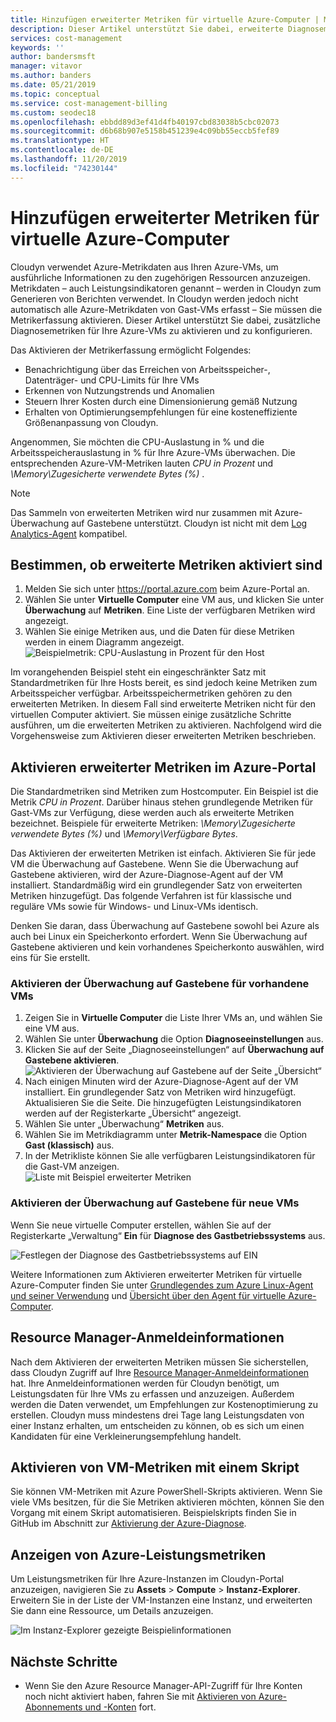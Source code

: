 ```yaml
---
title: Hinzufügen erweiterter Metriken für virtuelle Azure-Computer | Microsoft-Dokumentation
description: Dieser Artikel unterstützt Sie dabei, erweiterte Diagnosemetriken für Ihre Azure-VMs zu aktivieren und zu konfigurieren.
services: cost-management
keywords: ''
author: bandersmsft
manager: vitavor
ms.author: banders
ms.date: 05/21/2019
ms.topic: conceptual
ms.service: cost-management-billing
ms.custom: seodec18
ms.openlocfilehash: ebbdd89d3ef41d4fb40197cbd83038b5cbc02073
ms.sourcegitcommit: d6b68b907e5158b451239e4c09bb55eccb5fef89
ms.translationtype: HT
ms.contentlocale: de-DE
ms.lasthandoff: 11/20/2019
ms.locfileid: "74230144"
---
```

# <a name="add-extended-metrics-for-azure-virtual-machines"></a>Hinzufügen erweiterter Metriken für virtuelle Azure-Computer

Cloudyn verwendet Azure-Metrikdaten aus Ihren Azure-VMs, um ausführliche Informationen zu den zugehörigen Ressourcen anzuzeigen. Metrikdaten – auch Leistungsindikatoren genannt – werden in Cloudyn zum Generieren von Berichten verwendet. In Cloudyn werden jedoch nicht automatisch alle Azure-Metrikdaten von Gast-VMs erfasst – Sie müssen die Metrikerfassung aktivieren. Dieser Artikel unterstützt Sie dabei, zusätzliche Diagnosemetriken für Ihre Azure-VMs zu aktivieren und zu konfigurieren.

Das Aktivieren der Metrikerfassung ermöglicht Folgendes:

- Benachrichtigung über das Erreichen von Arbeitsspeicher-, Datenträger- und CPU-Limits für Ihre VMs
- Erkennen von Nutzungstrends und Anomalien
- Steuern Ihrer Kosten durch eine Dimensionierung gemäß Nutzung
- Erhalten von Optimierungsempfehlungen für eine kosteneffiziente Größenanpassung von Cloudyn.

Angenommen, Sie möchten die CPU-Auslastung in % und die Arbeitsspeicherauslastung in % für Ihre Azure-VMs überwachen. Die entsprechenden Azure-VM-Metriken lauten _CPU in Prozent_ und _\Memory\Zugesicherte verwendete Bytes (\%)_ .

> [!NOTE]
> Das Sammeln von erweiterten Metriken wird nur zusammen mit Azure-Überwachung auf Gastebene unterstützt. Cloudyn ist nicht mit dem [Log Analytics-Agent](../azure-monitor/platform/agents-overview.md) kompatibel. 

## <a name="determine-whether-extended-metrics-are-enabled"></a>Bestimmen, ob erweiterte Metriken aktiviert sind

1. Melden Sie sich unter https://portal.azure.com beim Azure-Portal an.
2. Wählen Sie unter **Virtuelle Computer** eine VM aus, und klicken Sie unter **Überwachung** auf **Metriken**. Eine Liste der verfügbaren Metriken wird angezeigt.
3. Wählen Sie einige Metriken aus, und die Daten für diese Metriken werden in einem Diagramm angezeigt.  
    ![Beispielmetrik: CPU-Auslastung in Prozent für den Host](./media/azure-vm-extended-metrics/metric01.png)

Im vorangehenden Beispiel steht ein eingeschränkter Satz mit Standardmetriken für Ihre Hosts bereit, es sind jedoch keine Metriken zum Arbeitsspeicher verfügbar. Arbeitsspeichermetriken gehören zu den erweiterten Metriken. In diesem Fall sind erweiterte Metriken nicht für den virtuellen Computer aktiviert. Sie müssen einige zusätzliche Schritte ausführen, um die erweiterten Metriken zu aktivieren. Nachfolgend wird die Vorgehensweise zum Aktivieren dieser erweiterten Metriken beschrieben.

## <a name="enable-extended-metrics-in-the-azure-portal"></a>Aktivieren erweiterter Metriken im Azure-Portal

Die Standardmetriken sind Metriken zum Hostcomputer. Ein Beispiel ist die Metrik _CPU in Prozent_. Darüber hinaus stehen grundlegende Metriken für Gast-VMs zur Verfügung, diese werden auch als erweiterte Metriken bezeichnet. Beispiele für erweiterte Metriken: _\Memory\Zugesicherte verwendete Bytes (\%)_ und _\Memory\Verfügbare Bytes_.

Das Aktivieren der erweiterten Metriken ist einfach. Aktivieren Sie für jede VM die Überwachung auf Gastebene. Wenn Sie die Überwachung auf Gastebene aktivieren, wird der Azure-Diagnose-Agent auf der VM installiert. Standardmäßig wird ein grundlegender Satz von erweiterten Metriken hinzugefügt. Das folgende Verfahren ist für klassische und reguläre VMs sowie für Windows- und Linux-VMs identisch.

Denken Sie daran, dass Überwachung auf Gastebene sowohl bei Azure als auch bei Linux ein Speicherkonto erfordert. Wenn Sie Überwachung auf Gastebene aktivieren und kein vorhandenes Speicherkonto auswählen, wird eins für Sie erstellt.

### <a name="enable-guest-level-monitoring-on-existing-vms"></a>Aktivieren der Überwachung auf Gastebene für vorhandene VMs

1. Zeigen Sie in **Virtuelle Computer** die Liste Ihrer VMs an, und wählen Sie eine VM aus.
2. Wählen Sie unter **Überwachung** die Option **Diagnoseeinstellungen** aus.
3. Klicken Sie auf der Seite „Diagnoseeinstellungen“ auf **Überwachung auf Gastebene aktivieren**.  
    ![Aktivieren der Überwachung auf Gastebene auf der Seite „Übersicht“](./media/azure-vm-extended-metrics/enable-guest-monitoring.png)
4. Nach einigen Minuten wird der Azure-Diagnose-Agent auf der VM installiert. Ein grundlegender Satz von Metriken wird hinzugefügt. Aktualisieren Sie die Seite. Die hinzugefügten Leistungsindikatoren werden auf der Registerkarte „Übersicht“ angezeigt.
5. Wählen Sie unter „Überwachung“ **Metriken** aus.
6. Wählen Sie im Metrikdiagramm unter **Metrik-Namespace** die Option **Gast (klassisch)** aus.
7. In der Metrikliste können Sie alle verfügbaren Leistungsindikatoren für die Gast-VM anzeigen.  
    ![Liste mit Beispiel erweiterter Metriken](./media/azure-vm-extended-metrics/extended-metrics.png)

### <a name="enable-guest-level-monitoring-on-new-vms"></a>Aktivieren der Überwachung auf Gastebene für neue VMs

Wenn Sie neue virtuelle Computer erstellen, wählen Sie auf der Registerkarte „Verwaltung“ **Ein** für **Diagnose des Gastbetriebssystems** aus.

![Festlegen der Diagnose des Gastbetriebssystems auf EIN](./media/azure-vm-extended-metrics/new-enable-diag.png)

Weitere Informationen zum Aktivieren erweiterter Metriken für virtuelle Azure-Computer finden Sie unter [Grundlegendes zum Azure Linux-Agent und seiner Verwendung](../virtual-machines/extensions/agent-linux.md) und [Übersicht über den Agent für virtuelle Azure-Computer](../virtual-machines/extensions/agent-windows.md).

## <a name="resource-manager-credentials"></a>Resource Manager-Anmeldeinformationen

Nach dem Aktivieren der erweiterten Metriken müssen Sie sicherstellen, dass Cloudyn Zugriff auf Ihre [Resource Manager-Anmeldeinformationen](activate-subs-accounts.md) hat. Ihre Anmeldeinformationen werden für Cloudyn benötigt, um Leistungsdaten für Ihre VMs zu erfassen und anzuzeigen. Außerdem werden die Daten verwendet, um Empfehlungen zur Kostenoptimierung zu erstellen. Cloudyn muss mindestens drei Tage lang Leistungsdaten von einer Instanz erhalten, um entscheiden zu können, ob es sich um einen Kandidaten für eine Verkleinerungsempfehlung handelt.

## <a name="enable-vm-metrics-with-a-script"></a>Aktivieren von VM-Metriken mit einem Skript

Sie können VM-Metriken mit Azure PowerShell-Skripts aktivieren. Wenn Sie viele VMs besitzen, für die Sie Metriken aktivieren möchten, können Sie den Vorgang mit einem Skript automatisieren. Beispielskripts finden Sie in GitHub im Abschnitt zur [Aktivierung der Azure-Diagnose](https://github.com/Cloudyn/azure-enable-diagnostics).

## <a name="view-azure-performance-metrics"></a>Anzeigen von Azure-Leistungsmetriken

Um Leistungsmetriken für Ihre Azure-Instanzen im Cloudyn-Portal anzuzeigen, navigieren Sie zu **Assets** > **Compute** > **Instanz-Explorer**. Erweitern Sie in der Liste der VM-Instanzen eine Instanz, und erweiterten Sie dann eine Ressource, um Details anzuzeigen.

![Im Instanz-Explorer gezeigte Beispielinformationen](./media/azure-vm-extended-metrics/instance-explorer.png)

## <a name="next-steps"></a>Nächste Schritte

- Wenn Sie den Azure Resource Manager-API-Zugriff für Ihre Konten noch nicht aktiviert haben, fahren Sie mit [Aktivieren von Azure-Abonnements und -Konten](activate-subs-accounts.md) fort.
